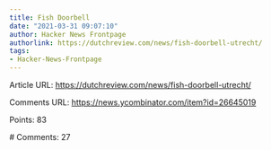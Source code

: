 ```yaml
---
title: Fish Doorbell
date: "2021-03-31 09:07:10"
author: Hacker News Frontpage
authorlink: https://dutchreview.com/news/fish-doorbell-utrecht/
tags:
- Hacker-News-Frontpage
---
```


<p>Article URL: <a href="https://dutchreview.com/news/fish-doorbell-utrecht/">https://dutchreview.com/news/fish-doorbell-utrecht/</a></p>
<p>Comments URL: <a href="https://news.ycombinator.com/item?id=26645019">https://news.ycombinator.com/item?id=26645019</a></p>
<p>Points: 83</p>
<p># Comments: 27</p>
